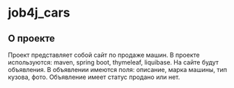 # job4j_cars

## О проекте

Проект представляет собой сайт по продаже машин. В проекте используются: maven, spring boot, thymeleaf, liquibase.
На сайте будут объявления. В объявлении имеются поля: описание, марка машины, тип кузова, фото.
Объявление имеет статус продано или нет.
